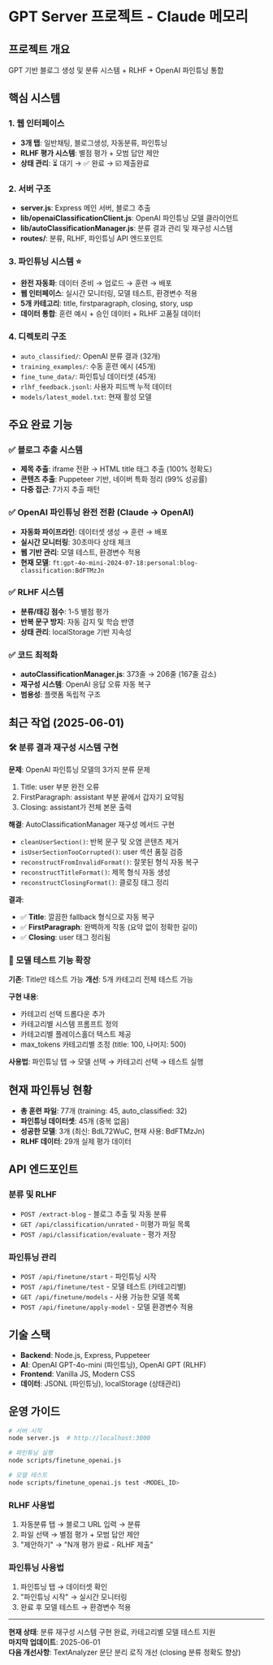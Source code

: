 # GPT Server 프로젝트 - Claude 메모리

## 프로젝트 개요
GPT 기반 블로그 생성 및 분류 시스템 + RLHF + OpenAI 파인튜닝 통합

## 핵심 시스템

### 1. 웹 인터페이스
- **3개 탭**: 일반채팅, 블로그생성, 자동분류, 파인튜닝
- **RLHF 평가 시스템**: 별점 평가 + 모범 답안 제안
- **상태 관리**: ⏳ 대기 → ✅ 완료 → ☑️ 제출완료

### 2. 서버 구조
- **server.js**: Express 메인 서버, 블로그 추출
- **lib/openaiClassificationClient.js**: OpenAI 파인튜닝 모델 클라이언트
- **lib/autoClassificationManager.js**: 분류 결과 관리 및 재구성 시스템
- **routes/**: 분류, RLHF, 파인튜닝 API 엔드포인트

### 3. 파인튜닝 시스템 ⭐
- **완전 자동화**: 데이터 준비 → 업로드 → 훈련 → 배포
- **웹 인터페이스**: 실시간 모니터링, 모델 테스트, 환경변수 적용
- **5개 카테고리**: title, firstparagraph, closing, story, usp
- **데이터 통합**: 훈련 예시 + 승인 데이터 + RLHF 고품질 데이터

### 4. 디렉토리 구조
- `auto_classified/`: OpenAI 분류 결과 (32개)
- `training_examples/`: 수동 훈련 예시 (45개)
- `fine_tune_data/`: 파인튜닝 데이터셋 (45개)
- `rlhf_feedback.jsonl`: 사용자 피드백 누적 데이터
- `models/latest_model.txt`: 현재 활성 모델

## 주요 완료 기능

### ✅ 블로그 추출 시스템
- **제목 추출**: iframe 전환 → HTML title 태그 추출 (100% 정확도)
- **콘텐츠 추출**: Puppeteer 기반, 네이버 특화 정리 (99% 성공률)
- **다중 접근**: 7가지 추출 패턴

### ✅ OpenAI 파인튜닝 완전 전환 (Claude → OpenAI)
- **자동화 파이프라인**: 데이터셋 생성 → 훈련 → 배포
- **실시간 모니터링**: 30초마다 상태 체크
- **웹 기반 관리**: 모델 테스트, 환경변수 적용
- **현재 모델**: `ft:gpt-4o-mini-2024-07-18:personal:blog-classification:BdFTMzJn`

### ✅ RLHF 시스템
- **분류/태깅 점수**: 1-5 별점 평가
- **반복 문구 방지**: 자동 감지 및 학습 반영
- **상태 관리**: localStorage 기반 지속성

### ✅ 코드 최적화
- **autoClassificationManager.js**: 373줄 → 206줄 (167줄 감소)
- **재구성 시스템**: OpenAI 응답 오류 자동 복구
- **범용성**: 플랫폼 독립적 구조

## 최근 작업 (2025-06-01)

### 🛠️ 분류 결과 재구성 시스템 구현
**문제**: OpenAI 파인튜닝 모델의 3가지 분류 문제
1. Title: user 부분 완전 오류
2. FirstParagraph: assistant 부분 끝에서 갑자기 요약됨  
3. Closing: assistant가 전체 본문 출력

**해결**: AutoClassificationManager 재구성 메서드 구현
- `cleanUserSection()`: 반복 문구 및 오염 콘텐츠 제거
- `isUserSectionTooCorrupted()`: user 섹션 품질 검증
- `reconstructFromInvalidFormat()`: 잘못된 형식 자동 복구
- `reconstructTitleFormat()`: 제목 형식 자동 생성
- `reconstructClosingFormat()`: 클로징 태그 정리

**결과**: 
- ✅ **Title**: 깔끔한 fallback 형식으로 자동 복구
- ✅ **FirstParagraph**: 완벽하게 작동 (요약 없이 정확한 길이)
- ✅ **Closing**: user 태그 정리됨

### 🧪 모델 테스트 기능 확장
**기존**: Title만 테스트 가능
**개선**: 5개 카테고리 전체 테스트 가능

**구현 내용**:
- 카테고리 선택 드롭다운 추가
- 카테고리별 시스템 프롬프트 정의
- 카테고리별 플레이스홀더 텍스트 제공
- max_tokens 카테고리별 조정 (title: 100, 나머지: 500)

**사용법**: 파인튜닝 탭 → 모델 선택 → 카테고리 선택 → 테스트 실행

## 현재 파인튜닝 현황
- **총 훈련 파일**: 77개 (training: 45, auto_classified: 32)
- **파인튜닝 데이터셋**: 45개 (중복 없음)
- **성공한 모델**: 3개 (최신: BdL72WuC, 현재 사용: BdFTMzJn)
- **RLHF 데이터**: 29개 실제 평가 데이터

## API 엔드포인트
### 분류 및 RLHF
- `POST /extract-blog` - 블로그 추출 및 자동 분류
- `GET /api/classification/unrated` - 미평가 파일 목록
- `POST /api/classification/evaluate` - 평가 저장

### 파인튜닝 관리
- `POST /api/finetune/start` - 파인튜닝 시작
- `POST /api/finetune/test` - 모델 테스트 (카테고리별)
- `GET /api/finetune/models` - 사용 가능한 모델 목록
- `POST /api/finetune/apply-model` - 모델 환경변수 적용

## 기술 스택
- **Backend**: Node.js, Express, Puppeteer
- **AI**: OpenAI GPT-4o-mini (파인튜닝), OpenAI GPT (RLHF)
- **Frontend**: Vanilla JS, Modern CSS
- **데이터**: JSONL (파인튜닝), localStorage (상태관리)

## 운영 가이드
```bash
# 서버 시작
node server.js  # http://localhost:3000

# 파인튜닝 실행
node scripts/finetune_openai.js

# 모델 테스트
node scripts/finetune_openai.js test <MODEL_ID>
```

### RLHF 사용법
1. 자동분류 탭 → 블로그 URL 입력 → 분류
2. 파일 선택 → 별점 평가 + 모범 답안 제안
3. "제안하기" → "N개 평가 완료 - RLHF 제출"

### 파인튜닝 사용법
1. 파인튜닝 탭 → 데이터셋 확인
2. "파인튜닝 시작" → 실시간 모니터링
3. 완료 후 모델 테스트 → 환경변수 적용

---
**현재 상태**: 분류 재구성 시스템 구현 완료, 카테고리별 모델 테스트 지원  
**마지막 업데이트**: 2025-06-01  
**다음 개선사항**: TextAnalyzer 문단 분리 로직 개선 (closing 분류 정확도 향상)